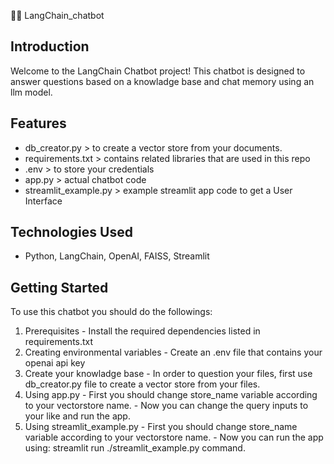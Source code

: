 🦜️🔗 LangChain_chatbot
## Introduction
Welcome to the LangChain Chatbot project! This chatbot is designed to answer questions based on a knowladge base and chat memory using an llm model.

## Features
- db_creator.py > to create a vector store from your documents.
- requirements.txt > contains related libraries that are used in this repo
- .env > to store your credentials
- app.py > actual chatbot code
- streamlit_example.py > example streamlit app code to get a User Interface

## Technologies Used
- Python, LangChain, OpenAI, FAISS, Streamlit

## Getting Started
  To use this chatbot you should do the followings:
  
  1. Prerequisites
    - Install the required dependencies listed in requirements.txt
  2. Creating environmental variables
    - Create an .env file that contains your openai api key
  3. Create your knowladge base
    - In order to question your files, first use db_creator.py file to create a vector store from your files.
  4. Using app.py
    - First you should change store_name variable according to your vectorstore name.
    - Now you can change the query inputs to your like and run the app.
  5. Using streamlit_example.py
    - First you should change store_name variable according to your vectorstore name.
    - Now you can run the app using: streamlit run ./streamlit_example.py command.

